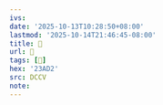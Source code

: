```yaml
---
ivs:
date: '2025-10-13T10:28:50+08:00'
lastmod: '2025-10-14T21:46:45-08:00'
title: 􄗊
url: 􄗊
tags: [𣫒]
hex: '23AD2'
src: DCCV
note:
---
```

